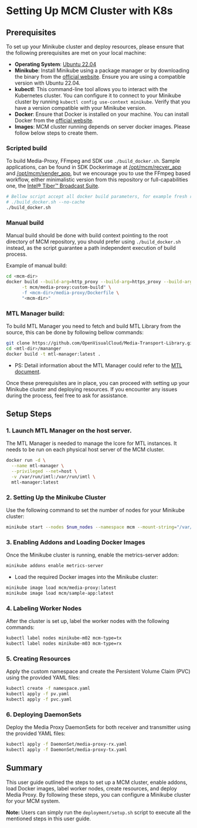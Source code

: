 # Setting Up MCM Cluster with K8s

## Prerequisites
To set up your Minikube cluster and deploy resources, please ensure that the following prerequisites are met on your local machine:

- **Operating System**: [Ubuntu 22.04](https://releases.ubuntu.com/22.04/)
- **Minikube**: Install Minikube using a package manager or by downloading the binary from the [official website](https://minikube.sigs.k8s.io/docs/start/). Ensure you are using a compatible version with Ubuntu 22.04.
- **kubectl**: This command-line tool allows you to interact with the Kubernetes cluster. You can configure it to connect to your Minikube cluster by running `kubectl config use-context minikube`. Verify that you have a version compatible with your Minikube version.
- **Docker**: Ensure that Docker is installed on your machine. You can install Docker from the [official website](https://docs.docker.com/get-docker/).
- **Images**: MCM cluster running depends on server docker images. Please follow below steps to create them.

### Scripted build

To build Media-Proxy, FFmpeg and SDK use `./build_docker.sh`. Sample applications, can be found in SDK Dockerimage at [/opt/mcm/recver_app](../sdk/samples/recver_app.c) and [/opt/mcm/sender_app](../sdk/samples/sender_app.c), but we encourage you to use the FFmpeg based workflow, either minimalistic version from this repository or full-capabilities one, the [Intel® Tiber™ Broadcast Suite](https://github.com/OpenVisualCloud/Intel-Tiber-Broadcast-Suite).

```bash
# Bellow script accept all docker build parameters, for example fresh rebuild:
# ./build_docker.sh --no-cache
./build_docker.sh
```

### Manual build

Manual build should be done with build context pointing to the root directory of MCM repository, you should prefer using `./build_docker.sh` instead, as the script guarantee a path independent execution of build process.

Example of manual build:

```bash
cd <mcm-dir>
docker build --build-arg=http_proxy --build-arg=https_proxy --build-arg=no_proxy \
      -t mcm/media-proxy:custom-build" \
      -f <mcm-dir>/media-proxy/Dockerfile \
      "<mcm-dir>"
```

### MTL Manager build:

To build MTL Manager you need to fetch and build MTL Library from the source, this can be done by following bellow commands:

```bash
git clone https://github.com/OpenVisualCloud/Media-Transport-Library.git <mtl-dir>
cd <mtl-dir>/mananger
docker build -t mtl-manager:latest .
```

- PS: Detail information about the MTL Manager could refer to the [MTL document](https://github.com/OpenVisualCloud/Media-Transport-Library/tree/main/manager).

Once these prerequisites are in place, you can proceed with setting up your Minikube cluster and deploying resources. If you encounter any issues during the process, feel free to ask for assistance.

## Setup Steps

### 1. Launch MTL Manager on the host server.
The MTL Manager is needed to manage the lcore for MTL instances. It needs to be run on each physical host server of the MCM cluster.
```bash
docker run -d \
  --name mtl-manager \
  --privileged --net=host \
  -v /var/run/imtl:/var/run/imtl \
  mtl-manager:latest
```

### 2. Setting Up the Minikube Cluster
Use the following command to set the number of nodes for your Minikube cluster:
```bash
minikube start --nodes $num_nodes --namespace mcm --mount-string="/var/run/imtl:/var/run/imtl" --mount
```

### 3. Enabling Addons and Loading Docker Images
Once the Minikube cluster is running, enable the metrics-server addon:
```bash
minikube addons enable metrics-server
```

- Load the required Docker images into the Minikube cluster:
```bash
minikube image load mcm/media-proxy:latest
minikube image load mcm/sample-app:latest
```


### 4. Labeling Worker Nodes
After the cluster is set up, label the worker nodes with the following commands:
```bash
kubectl label nodes minikube-m02 mcm-type=tx
kubectl label nodes minikube-m03 mcm-type=rx
```

### 5. Creating Resources
Apply the custom namespace and create the Persistent Volume Claim (PVC) using the provided YAML files:
```bash
kubectl create -f namespace.yaml
kubectl apply -f pv.yaml
kubectl apply -f pvc.yaml
```

### 6. Deploying DaemonSets
Deploy the Media Proxy DaemonSets for both receiver and transmitter using the provided YAML files:
```bash
kubectl apply -f DaemonSet/media-proxy-rx.yaml
kubectl apply -f DaemonSet/media-proxy-tx.yaml
```

## Summary
This user guide outlined the steps to set up a MCM cluster, enable addons, load Docker images, label worker nodes, create resources, and deploy Media Proxy. By following these steps, you can configure a Minikube cluster for your MCM system.

**Note:** Users can simply run the `deployment/setup.sh` script to execute all the mentioned steps in this user guide.
